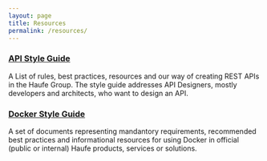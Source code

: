 ```yaml
---
layout: page
title: Resources
permalink: /resources/
---
```


### [API Style Guide](http://htmlpreview.github.io/?https://raw.githubusercontent.com/Haufe-Lexware/api-style-guide/gh-pages/index.html)
A List of rules, best practices, resources and our way of creating REST APIs in the Haufe Group. The style guide addresses API Designers, mostly developers and architects, who want to design an API.

### [Docker Style Guide](http://htmlpreview.github.io/?https://raw.githubusercontent.com/Haufe-Lexware/docker-style-guide/gh-pages/index.html)

A set of documents representing mandantory requirements, recommended best practices and informational resources for using Docker in official (public or internal) Haufe products, services or solutions.
